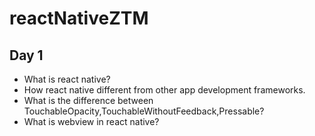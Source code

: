# reactNativeZTM

## Day 1 

- What is react native?
- How react native different from other app development frameworks.
- What is the difference between TouchableOpacity,TouchableWithoutFeedback,Pressable?
- What is webview in react native?
